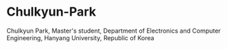 # Chulkyun-Park
Chulkyun Park, Master's student, Department of Electronics and Computer Engineering, Hanyang University, Republic of Korea
